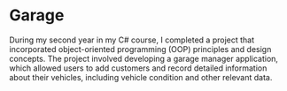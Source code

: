 # Garage
During my second year in my C# course, I completed a project that incorporated object-oriented programming (OOP) principles and design concepts. The project involved developing a garage manager application, which allowed users to add customers and record detailed information about their vehicles, including vehicle condition and other relevant data.

